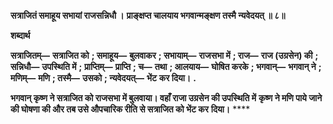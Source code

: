 **सत्राजितं समाहूय सभायां राजसन्निधौ ।** **प्राङ्क्षप्त चालयाय भगवान्मङ्क्षण तस्मै न्यवेदयत् ॥ ८॥** 

**शब्दार्थ** 

**सत्राजितम्—** **सत्राजित को** **; समाहूय—** **बुलवाकर** **; सभायाम्—** **राजसभा में** **; राज—** **राज (उग्रसेन) की** **; सन्निधौ—** **उपस्थिति में** **;** **प्राप्तिम्—** **प्राप्ति** **; च—** **तथा** **; आलयाय—** **घोषित करके** **; भगवान्—** **भगवान् ने** **; मणिम्—** **मणि** **; तस्मै—** **उसको** **; न्यवेदयत्—** **भेंट** **कर दिया।** **.** 

**भगवान् कृष्ण ने सत्राजित को राजसभा में बुलवाया। वहाँ राजा उग्रसेन की उपस्थिति में** **कृष्ण ने मणि पाये जाने की घोषणा की और तब उसे औपचारिक रीति से सत्राजित को भेंट कर** **दिया।** **** 